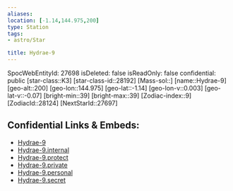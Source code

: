 ```yaml
---
aliases: 
location: [-1.14,144.975,200]
type: Station
tags:
- astro/Star

title: Hydrae-9
---
```

SpocWebEntityId: 27698
isDeleted: false
isReadOnly: false
confidential: public
[star-class::K3]
[star-class-id::28192]
[Mass-sol::]
[name::Hydrae-9]
[geo-alt::200]
[geo-lon::144.975]
[geo-lat::-1.14]
[geo-lon-v::0.003]
[geo-lat-v::-0.07]
[bright-min::39]
[bright-max::39]
[Zodiac-index::9]
[ZodiacId::28124]
[NextStarId::27697]



## Confidential Links & Embeds: 
- [Hydrae-9](../../../_public/astro/Star/Hydrae-9.md) 
- [Hydrae-9.internal](../../../_internal/astro/Star/Hydrae-9.internal.md) 
- [Hydrae-9.protect](../../../_protect/astro/Star/Hydrae-9.protect.md) 
- [Hydrae-9.private](../../../_private/astro/Star/Hydrae-9.private.md) 
- [Hydrae-9.personal](../../../_personal/astro/Star/Hydrae-9.personal.md) 
- [Hydrae-9.secret](../../../_secret/astro/Star/Hydrae-9.secret.md)

